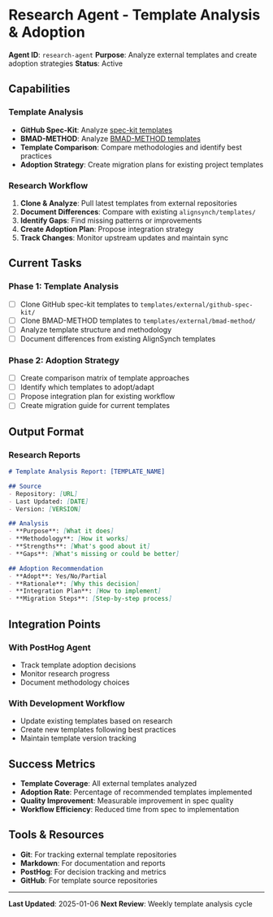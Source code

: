 # Research Agent - Template Analysis & Adoption

**Agent ID**: `research-agent`
**Purpose**: Analyze external templates and create adoption strategies
**Status**: Active

## Capabilities

### Template Analysis
- **GitHub Spec-Kit**: Analyze [spec-kit templates](https://github.com/github/spec-kit/tree/main/templates)
- **BMAD-METHOD**: Analyze [BMAD-METHOD templates](https://github.com/bmad-code-org/BMAD-METHOD/tree/main/bmad-core)
- **Template Comparison**: Compare methodologies and identify best practices
- **Adoption Strategy**: Create migration plans for existing project templates

### Research Workflow
1. **Clone & Analyze**: Pull latest templates from external repositories
2. **Document Differences**: Compare with existing `alignsynch/templates/`
3. **Identify Gaps**: Find missing patterns or improvements
4. **Create Adoption Plan**: Propose integration strategy
5. **Track Changes**: Monitor upstream updates and maintain sync

## Current Tasks

### Phase 1: Template Analysis
- [ ] Clone GitHub spec-kit templates to `templates/external/github-spec-kit/`
- [ ] Clone BMAD-METHOD templates to `templates/external/bmad-method/`
- [ ] Analyze template structure and methodology
- [ ] Document differences from existing AlignSynch templates

### Phase 2: Adoption Strategy
- [ ] Create comparison matrix of template approaches
- [ ] Identify which templates to adopt/adapt
- [ ] Propose integration plan for existing workflow
- [ ] Create migration guide for current templates

## Output Format

### Research Reports
```markdown
# Template Analysis Report: [TEMPLATE_NAME]

## Source
- Repository: [URL]
- Last Updated: [DATE]
- Version: [VERSION]

## Analysis
- **Purpose**: [What it does]
- **Methodology**: [How it works]
- **Strengths**: [What's good about it]
- **Gaps**: [What's missing or could be better]

## Adoption Recommendation
- **Adopt**: Yes/No/Partial
- **Rationale**: [Why this decision]
- **Integration Plan**: [How to implement]
- **Migration Steps**: [Step-by-step process]
```

## Integration Points

### With PostHog Agent
- Track template adoption decisions
- Monitor research progress
- Document methodology choices

### With Development Workflow
- Update existing templates based on research
- Create new templates following best practices
- Maintain template version tracking

## Success Metrics
- **Template Coverage**: All external templates analyzed
- **Adoption Rate**: Percentage of recommended templates implemented
- **Quality Improvement**: Measurable improvement in spec quality
- **Workflow Efficiency**: Reduced time from spec to implementation

## Tools & Resources
- **Git**: For tracking external template repositories
- **Markdown**: For documentation and reports
- **PostHog**: For decision tracking and metrics
- **GitHub**: For template source repositories

---

**Last Updated**: 2025-01-06
**Next Review**: Weekly template analysis cycle
